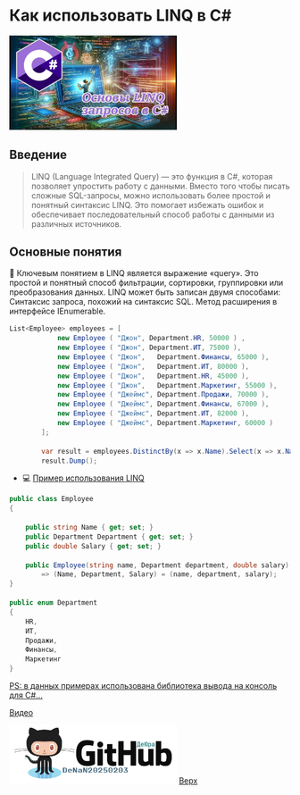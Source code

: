 <a id="anchor"></a>
# Как использовать LINQ в C#
<a href="#anchor" target="_blank"><img src="Cover 20250222_013a.jpg" alt="Image" width="300" /></a>
## Введение

> LINQ (Language Integrated Query) — это функция в C#, которая позволяет упростить работу с данными. Вместо того чтобы писать сложные SQL-запросы, можно использовать более простой и понятный синтаксис LINQ. Это помогает избежать ошибок и обеспечивает последовательный способ работы с данными из различных источников.

## Основные понятия

🙂 Ключевым понятием в LINQ является выражение «query». Это простой и понятный способ фильтрации, сортировки, группировки или преобразования данных. LINQ может быть записан двумя способами:</br>
Синтаксис запроса, похожий на синтаксис SQL.
Метод расширения в интерфейсе IEnumerable.

```csharp
List<Employee> employees = [
			new Employee ( "Джон", Department.HR, 50000 ) ,
			new Employee ( "Джон", Department.ИТ, 75000 ),
			new Employee ( "Джон",	 Department.Финансы, 65000 ),
			new Employee ( "Джон",	 Department.ИТ, 80000 ),
			new Employee ( "Джон",	 Department.HR, 45000 ),
			new Employee ( "Джон",	 Department.Маркетинг, 55000 ),
			new Employee ( "Джеймс", Department.Продажи, 70000 ),
			new Employee ( "Джеймс", Department.Финансы, 67000 ),
			new Employee ( "Джеймс", Department.ИТ, 82000 ),
			new Employee ( "Джеймс", Department.Маркетинг, 60000 )
		];

		var result = employees.DistinctBy(x => x.Name).Select(x => x.Name);
		result.Dump();
```
+ 💻 [Пример использования LINQ](https://github.com/DeNaN20250203/How-To-Use-LINQ-in-CSharp/blob/main/LinqDemo/Program.cs)
```csharp
public class Employee
{

	public string Name { get; set; }
    public Department Department { get; set; }
    public double Salary { get; set; }

    public Employee(string name, Department department, double salary)
        => (Name, Department, Salary) = (name, department, salary);
}

public enum Department
{
    HR,
    ИТ,
    Продажи,
    Финансы,
    Маркетинг
}
```
[PS: в данных примерах использована библиотека вывода на консоль для C#…](https://github.com/MoaidHathot/Dumpify)

[Видео](https://vk.com/video614312645_456239062)

<a href="https://github.com/DeNaN20250203" target="_blank"><img src="GitHubDeJra.png" alt="Image" width="300" /></a>
[Верх](#anchor)
